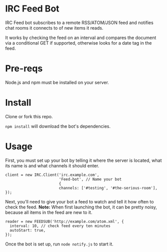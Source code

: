 # IRC Feed Bot

IRC Feed bot subscribes to a remote RSS/ATOM/JSON feed and notifies
chat rooms it connects to of new items it reads.

It works by checking the feed on an interval and compares the document
via a conditional GET if supported, otherwise looks for a date tag in
the feed.

# Pre-reqs

Node.js and npm must be installed on your server.


# Install

  Clone or fork this repo.

  `npm install` will download the bot's dependencies.


# Usage

First, you must set up your bot by telling it where the server is
located, what its name is and what channels it should enter.

```
client = new IRC.Client('irc.example.com', 
                        'Feed-bot', // Name your bot 
                        {
                        channels: ['#testing', '#the-serious-room'],
});

```

Next, you'll need to give your bot a feed to watch and tell it how often
to check the feed. **Note:** When first launching the bot, it can be
pretty noisy, because all items in the feed are new to it.

```
reader = new FEEDSUB('http://example.com/atom.xml', {
  interval: 10, // check feed every ten minutes
  autoStart: true,
});

```

Once the bot is set up, run `node notify.js` to start it.
